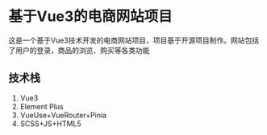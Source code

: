 # 基于Vue3的电商网站项目
这是一个基于Vue3技术开发的电商网站项目，项目基于开源项目制作。网站包括了用户的登录，商品的浏览、购买等各类功能
## 技术栈
1. Vue3
2. Element Plus
3. VueUse+VueRouter+Pinia
4. SCSS+JS+HTML5
